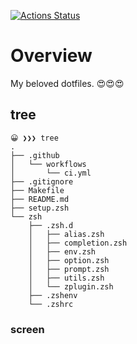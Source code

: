 [![Actions Status](https://github.com/tmnkgwa4/.dotfiles/workflows/CI/badge.svg)](https://github.com/tmnkgwa4/.dotfiles/actions)

# Overview
My beloved dotfiles. 😍😍😍

## tree
```
😀 ❯❯❯ tree
.
├── .github
│   └── workflows
│       └── ci.yml
├── .gitignore
├── Makefile
├── README.md
├── setup.zsh
└── zsh
    ├── .zsh.d
    │   ├── alias.zsh
    │   ├── completion.zsh
    │   ├── env.zsh
    │   ├── option.zsh
    │   ├── prompt.zsh
    │   ├── utils.zsh
    │   └── zplugin.zsh
    ├── .zshenv
    └── .zshrc
```

### screen
